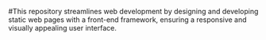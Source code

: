 #This repository streamlines web development by designing and developing static web pages with a front-end framework, ensuring a responsive and visually appealing user interface.







